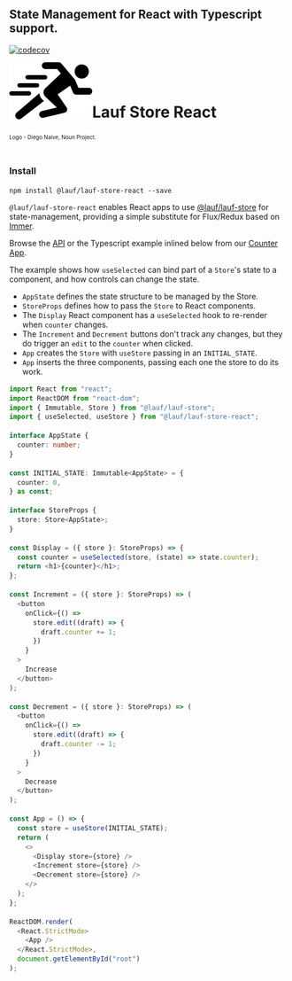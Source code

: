 ## State Management for React with Typescript support.

[![codecov](https://codecov.io/gh/cefn/lauf/branch/main/graph/badge.svg?token=H4O0Wmvho5&flag=lauf-store-react)](https://codecov.io/gh/cefn/lauf)

<img src="https://github.com/cefn/lauf/raw/main/vector/logo.png" alt="Logo - Image of Runner" align="left"><br></br>

# Lauf Store React

<sub><sup>Logo - Diego Naive, Noun Project.</sup></sub>
<br></br>

### Install

```
npm install @lauf/lauf-store-react --save
```

`@lauf/lauf-store-react` enables React apps to use [@lauf/lauf-store](https://github.com/cefn/lauf/tree/main/modules/lauf-store)
for state-management, providing a simple substitute for Flux/Redux based on
[Immer](https://immerjs.github.io/immer/).

Browse the [API](https://cefn.com/lauf/api) or the Typescript example inlined below from our [Counter
App](https://github.com/cefn/lauf/tree/main/apps/counter).

The example shows how `useSelected` can bind part of a `Store`'s state to a component,
and how controls can change the state.

- `AppState` defines the state structure to be managed by the Store.
- `StoreProps` defines how to pass the `Store` to React components.
- The `Display` React component has a `useSelected` hook to re-render when `counter` changes.
- The `Increment` and `Decrement` buttons don't track any changes, but they do trigger an `edit` to the `counter` when clicked.
- `App` creates the `Store` with `useStore` passing in an `INITIAL_STATE`.
- `App` inserts the three components, passing each one the store to do its work.

```typescript
import React from "react";
import ReactDOM from "react-dom";
import { Immutable, Store } from "@lauf/lauf-store";
import { useSelected, useStore } from "@lauf/lauf-store-react";

interface AppState {
  counter: number;
}

const INITIAL_STATE: Immutable<AppState> = {
  counter: 0,
} as const;

interface StoreProps {
  store: Store<AppState>;
}

const Display = ({ store }: StoreProps) => {
  const counter = useSelected(store, (state) => state.counter);
  return <h1>{counter}</h1>;
};

const Increment = ({ store }: StoreProps) => (
  <button
    onClick={() =>
      store.edit((draft) => {
        draft.counter += 1;
      })
    }
  >
    Increase
  </button>
);

const Decrement = ({ store }: StoreProps) => (
  <button
    onClick={() =>
      store.edit((draft) => {
        draft.counter -= 1;
      })
    }
  >
    Decrease
  </button>
);

const App = () => {
  const store = useStore(INITIAL_STATE);
  return (
    <>
      <Display store={store} />
      <Increment store={store} />
      <Decrement store={store} />
    </>
  );
};

ReactDOM.render(
  <React.StrictMode>
    <App />
  </React.StrictMode>,
  document.getElementById("root")
);
```
